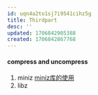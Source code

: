 ```yaml
---
id: uqn4a2to1sj7i9541cihz5g
title: Thirdpart
desc: ''
updated: 1706842905388
created: 1706842867768
---
```


#### compress and uncompress
1. miniz [miniz库的使用](https://blog.csdn.net/weixin_42208702/article/details/132858056)
2. libz